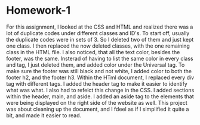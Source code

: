 # Homework-1
For this assignment, I looked at the CSS and HTML and realized there was a lot of duplicate codes under different classes and ID's. To start off, usually the duplicate codes were in sets of 3. So I deleted two of them and just kept one class. I then replaced the now deleted classes, with the one remaining class in the HTML file. I also noticed, that all the text color, besides the footer, was the same. Insterad of having to list the same color in every class and tag, I just deleted them, and added color under the Universal tag. To make sure the footer was still black and not white, I added color to both the footer h2, and the footer h3. Within the HTml document, I replaced every div tag with different tags. I added the header tag to make it easier to identify what was what. I also had to refelct this change in the CSS. I added sections within the header, main, and aside. I added an aside tag to the elements that were being displayed on the right side of the website as well. This project was about cleaning up the document, and I fdeel as if I simplified it quite a bit, and made it easier to read. 
